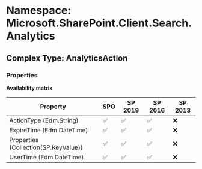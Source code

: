 # Namespace: Microsoft.SharePoint.Client.Search.Analytics

## Complex Type: AnalyticsAction

### Properties

**Availability matrix**

Property | SPO | SP 2019 | SP 2016 | SP 2013
----------|-----|---------|---------|--------
ActionType (Edm.String) | ✅ | ✅ | ✅ | ❌
ExpireTime (Edm.DateTime) | ✅ | ✅ | ✅ | ❌
Properties (Collection(SP.KeyValue)) | ✅ | ✅ | ✅ | ❌
UserTime (Edm.DateTime) | ✅ | ✅ | ✅ | ❌
